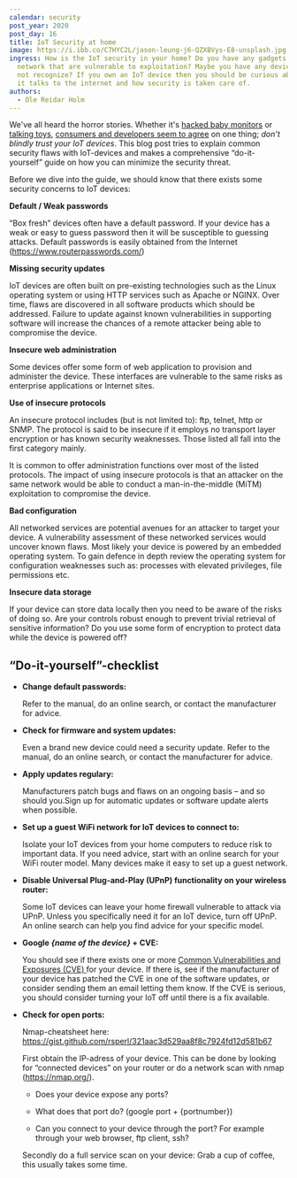 ```yaml
---
calendar: security
post_year: 2020
post_day: 16
title: IoT Security at home
image: https://i.ibb.co/C7HYC2L/jason-leung-j6-QZXBVys-E8-unsplash.jpg
ingress: How is the IoT security in your home? Do you have any gadgets on your
  network that are vulnerable to exploitation? Maybe you have any devices you do
  not recognize? If you own an IoT device then you should be curious about how
  it talks to the internet and how security is taken care of.
authors:
  - Ole Reidar Holm
---
```

 
We've all heard the horror stories. Whether it's [hacked baby monitors](https://www.nbcnews.com/news/us-news/stranger-hacks-baby-monitor-tells-child-i-love-you-n1090046) or [talking toys](<https://www.theguardian.com/technology/2017/nov/14/retailers-urged-to-withdraw-toys-that-allow-hackers-to-talk-to-children >), [consumers and developers seem to agree](<https://auth0.com/blog/surprised-turns-out-consumers-dont-trust-iot-security/ >) on one thing; *don’t blindly trust your IoT devices*. This blog post tries to explain common security flaws with IoT-devices and makes a comprehensive “do-it-yourself” guide on how you can minimize the security threat. 

Before we dive into the guide, we should know that there exists some security concerns to IoT devices: 

**Default / Weak passwords**

“Box fresh” devices often have a default password. If your device has a weak or easy to guess password then it will be susceptible to guessing attacks. Default passwords is easily obtained from the Internet (https://www.routerpasswords.com/)

**Missing security updates**

IoT devices are often built on pre-existing technologies such as the Linux operating system or using HTTP services such as Apache or NGINX. Over time, flaws are discovered in all software products which should be addressed. Failure to update against known vulnerabilities in supporting software will increase the chances of a remote attacker being able to compromise the device.

**Insecure web administration**

Some devices offer some form of web application to provision and administer the device. These interfaces are vulnerable to the same risks as enterprise applications or Internet sites. 

**Use of insecure protocols**

An insecure protocol includes (but is not limited to): ftp, telnet, http or SNMP. The protocol is said to be insecure if it employs no transport layer encryption or has known security weaknesses. Those listed all fall into the first category mainly. 

It is common to offer administration functions over most of the listed protocols. The impact of using insecure protocols is that an attacker on the same network would be able to conduct a man-in-the-middle (MiTM) exploitation to compromise the device.

**Bad configuration**

All networked services are potential avenues for an attacker to target your device. A vulnerability assessment of these networked services would uncover known flaws. Most likely your device is powered by an embedded operating system. To gain defence in depth review the operating system for configuration weaknesses such as: processes with elevated privileges, file permissions etc. 

**Insecure data storage**

If your device can store data locally then you need to be aware of the risks of doing so. Are your controls robust enough to prevent trivial retrieval of sensitive information? Do you use some form of encryption to protect data while the device is powered off?

## “Do-it-yourself”-checklist

* **Change default passwords:** 

  Refer to the manual, do an online search, or contact the manufacturer for advice.
* **Check for firmware and system updates:** 

  Even a brand new device could need a security update. Refer to the manual, do an online search, or contact the manufacturer for advice.
* **Apply updates regulary:**

  Manufacturers patch bugs and flaws on an ongoing basis – and so should you.Sign up for automatic updates or software update alerts when possible.
* **Set up a guest WiFi network for IoT devices to connect to:**

  Isolate your IoT devices from your home computers to reduce risk to important data. If you need advice, start with an online search for your WiFi router model. Many devices make it easy to set up a guest network.
* **Disable Universal Plug-and-Play (UPnP) functionality on your wireless router:**

  Some IoT devices can leave your home firewall vulnerable to attack via UPnP. Unless you specifically need it for an IoT device, turn off UPnP. An online search can help you find advice for your specific model.
* **Google *{name of the device}* + CVE:**

  You should see if there exists one or more [Common Vulnerabilities and Exposures (CVE) ](https://www.cvedetails.com/) for your device. If there is, see if the manufacturer of your device has patched the CVE in one of the software updates, or consider sending them an email letting them know. If the CVE is serious, you should consider turning your IoT off until there is a fix available. 


* **Check for open ports:**

  Nmap-cheatsheet here: https://gist.github.com/rsperl/321aac3d529aa8f8c7924fd12d581b67


  First obtain the IP-adress of your device. This can be done by looking for “connected devices” on your router or do a network scan with nmap (https://nmap.org/).


  * Does your device expose any ports? 

  * What does that port do? (google port + {portnumber})

  * Can you connect to your device through the port? For example through your web browser, ftp client, ssh?


  Secondly do a full service scan on your device: 
  Grab a cup of coffee, this usually takes some time.